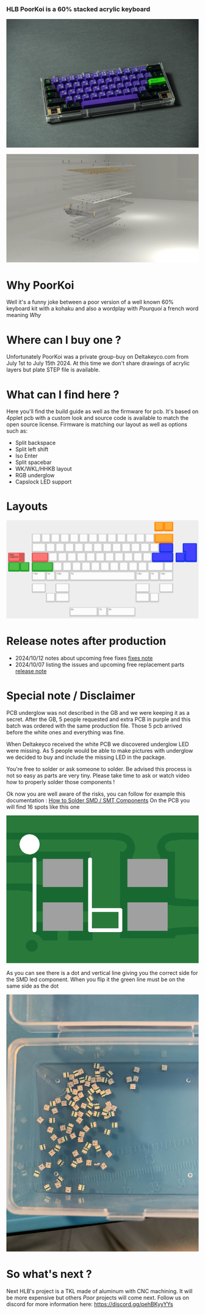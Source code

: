 ### HLB PoorKoi is a 60% stacked acrylic keyboard

![Prototype](img/poorkoi.jpg)

![Stack](img/view.png)

# Why PoorKoi

Well it's a funny joke between a poor version of a well known 60% keyboard kit with a kohaku and also a wordplay with _Pourquoi_ a french word meaning _Why_

# Where can I buy one ?

Unfortunately PoorKoi was a private group-buy on Deltakeyco.com from July 1st to July 15th 2024.
At this time we don't share drawings of acrylic layers but plate STEP file is available.

# What can I find here ?

Here you'll find the build guide as well as the firmware for pcb. It's based on 4pplet pcb with a custom look and source code is available to match the open source license.
Firmware is matching our layout as well as options such as:
- Split backspace
- Split left shift
- Iso Enter
- Split spacebar
- WK/WKL/HHKB layout
- RGB underglow
- Capslock LED support

# Layouts

![Supported_layouts](img/poorkoi-visual-layout.png)

# Release notes after production

* 2024/10/12 notes about upcoming free fixes [fixes note](notes/october2024/october20241012.md)
* 2024/10/07 listing the issues and upcoming free replacement parts [release note](notes/october2024/october20241007.md)

# Special note / Disclaimer

PCB underglow was not described in the GB and we were keeping it as a secret. After the GB, 5 people requested and extra PCB in purple and this batch was ordered with the same production file. Those 5 pcb arrived before the white ones and everything was fine.

When Deltakeyco received the white PCB we discovered underglow LED were missing. As 5 people would be able to  make pictures with underglow we decided to buy and include the missing LED in the package.

You're free to solder or ask someone to solder. Be advised this process is not so easy as parts are very tiny. Please take time to ask or watch video how to properly solder those components ! 

Ok now you are well aware of the risks, you can follow for example this documentation : [How to Solder SMD / SMT Components](https://www.instructables.com/How-to-Solder-SMD-SMT-Components-With-a-Soldering-/)
On the PCB you will find 16 spots like this one 


![PCB led footprint](img/led_pcb.png)

As you can see there is a dot and vertical line giving you the correct side for the SMD led component. When you flip it the green line must be on the same side as the dot

![SMD](img/IMG_8274.jpg)

# So what's next ?

Next HLB's project is a TKL made of aluminum with CNC machining. It will be more expensive but others _Poor_ projects will come next.
Follow us on discord for more information here: https://discord.gg/pehBKyyYYs

